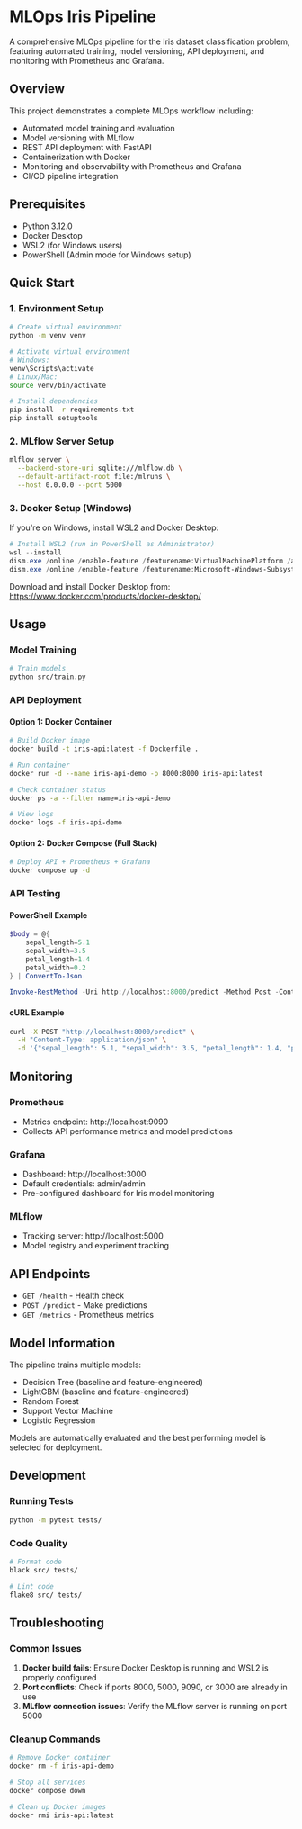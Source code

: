 # MLOps Iris Pipeline

A comprehensive MLOps pipeline for the Iris dataset classification problem, featuring automated training, model versioning, API deployment, and monitoring with Prometheus and Grafana.

## Overview

This project demonstrates a complete MLOps workflow including:
- Automated model training and evaluation
- Model versioning with MLflow
- REST API deployment with FastAPI
- Containerization with Docker
- Monitoring and observability with Prometheus and Grafana
- CI/CD pipeline integration

## Prerequisites

- Python 3.12.0
- Docker Desktop
- WSL2 (for Windows users)
- PowerShell (Admin mode for Windows setup)

## Quick Start

### 1. Environment Setup

```bash
# Create virtual environment
python -m venv venv

# Activate virtual environment
# Windows:
venv\Scripts\activate
# Linux/Mac:
source venv/bin/activate

# Install dependencies
pip install -r requirements.txt
pip install setuptools
```

### 2. MLflow Server Setup

```bash
mlflow server \
  --backend-store-uri sqlite:///mlflow.db \
  --default-artifact-root file:/mlruns \
  --host 0.0.0.0 --port 5000
```

### 3. Docker Setup (Windows)

If you're on Windows, install WSL2 and Docker Desktop:

```powershell
# Install WSL2 (run in PowerShell as Administrator)
wsl --install
dism.exe /online /enable-feature /featurename:VirtualMachinePlatform /all /norestart
dism.exe /online /enable-feature /featurename:Microsoft-Windows-Subsystem-Linux /all /norestart
```

Download and install Docker Desktop from: https://www.docker.com/products/docker-desktop/

## Usage

### Model Training

```bash
# Train models
python src/train.py
```

### API Deployment

#### Option 1: Docker Container

```bash
# Build Docker image
docker build -t iris-api:latest -f Dockerfile .

# Run container
docker run -d --name iris-api-demo -p 8000:8000 iris-api:latest

# Check container status
docker ps -a --filter name=iris-api-demo

# View logs
docker logs -f iris-api-demo
```

#### Option 2: Docker Compose (Full Stack)

```bash
# Deploy API + Prometheus + Grafana
docker compose up -d
```

### API Testing

#### PowerShell Example
```powershell
$body = @{
    sepal_length=5.1
    sepal_width=3.5
    petal_length=1.4
    petal_width=0.2
} | ConvertTo-Json

Invoke-RestMethod -Uri http://localhost:8000/predict -Method Post -ContentType application/json -Body $body
```

#### cURL Example
```bash
curl -X POST "http://localhost:8000/predict" \
  -H "Content-Type: application/json" \
  -d '{"sepal_length": 5.1, "sepal_width": 3.5, "petal_length": 1.4, "petal_width": 0.2}'
```

## Monitoring

### Prometheus
- Metrics endpoint: http://localhost:9090
- Collects API performance metrics and model predictions

### Grafana
- Dashboard: http://localhost:3000
- Default credentials: admin/admin
- Pre-configured dashboard for Iris model monitoring

### MLflow
- Tracking server: http://localhost:5000
- Model registry and experiment tracking

## API Endpoints

- `GET /health` - Health check
- `POST /predict` - Make predictions
- `GET /metrics` - Prometheus metrics

## Model Information

The pipeline trains multiple models:
- Decision Tree (baseline and feature-engineered)
- LightGBM (baseline and feature-engineered)
- Random Forest
- Support Vector Machine
- Logistic Regression

Models are automatically evaluated and the best performing model is selected for deployment.

## Development

### Running Tests
```bash
python -m pytest tests/
```

### Code Quality
```bash
# Format code
black src/ tests/

# Lint code
flake8 src/ tests/
```

## Troubleshooting

### Common Issues

1. **Docker build fails**: Ensure Docker Desktop is running and WSL2 is properly configured
2. **Port conflicts**: Check if ports 8000, 5000, 9090, or 3000 are already in use
3. **MLflow connection issues**: Verify the MLflow server is running on port 5000

### Cleanup Commands

```bash
# Remove Docker container
docker rm -f iris-api-demo

# Stop all services
docker compose down

# Clean up Docker images
docker rmi iris-api:latest
```
